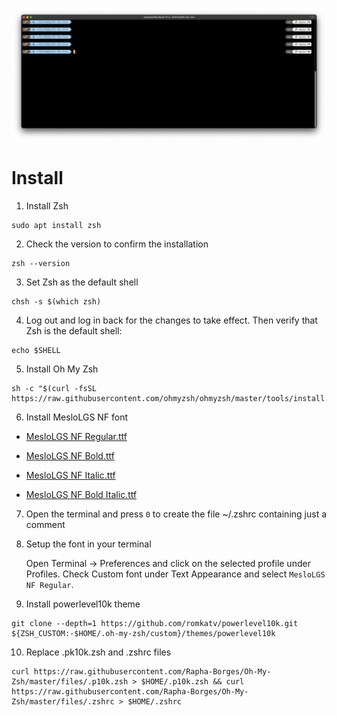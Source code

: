 ![Terminal ScreenShot](https://github.com/Rapha-Borges/Oh-My-Zsh/blob/main/img/ScreenShot%20.png)

# Install

1. Install Zsh
```
sudo apt install zsh
```
2. Check the version to confirm the installation
```
zsh --version
```
3. Set Zsh as the default shell
```
chsh -s $(which zsh)
```
4. Log out and log in back for the changes to take effect. Then verify that Zsh is the default shell:
```
echo $SHELL
```
5. Install Oh My Zsh
```
sh -c "$(curl -fsSL https://raw.githubusercontent.com/ohmyzsh/ohmyzsh/master/tools/install.sh)"
```
6. Install MesloLGS NF font

- [MesloLGS NF Regular.ttf](https://github.com/romkatv/powerlevel10k-media/raw/master/MesloLGS%20NF%20Regular.ttf)

- [MesloLGS NF Bold.ttf](https://github.com/romkatv/powerlevel10k-media/raw/master/MesloLGS%20NF%20Bold.ttf)

- [MesloLGS NF Italic.ttf](https://github.com/romkatv/powerlevel10k-media/raw/master/MesloLGS%20NF%20Italic.ttf)

- [MesloLGS NF Bold Italic.ttf](https://github.com/romkatv/powerlevel10k-media/raw/master/MesloLGS%20NF%20Bold%20Italic.ttf)

7. Open the terminal and press `0` to create the file ~/.zshrc containing just a comment

8. Setup the font in your terminal

    Open Terminal → Preferences and click on the selected profile under Profiles. Check Custom font under Text Appearance and select `MesloLGS NF Regular`.

9. Install powerlevel10k theme
```
git clone --depth=1 https://github.com/romkatv/powerlevel10k.git ${ZSH_CUSTOM:-$HOME/.oh-my-zsh/custom}/themes/powerlevel10k
```
10. Replace .pk10k.zsh and .zshrc files
```
curl https://raw.githubusercontent.com/Rapha-Borges/Oh-My-Zsh/master/files/.p10k.zsh > $HOME/.p10k.zsh && curl https://raw.githubusercontent.com/Rapha-Borges/Oh-My-Zsh/master/files/.zshrc > $HOME/.zshrc
